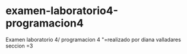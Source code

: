 # examen-laboratorio4-programacion4
Examen laboratorio 4/ programacion 4 "=realizado por diana valladares seccion =3
